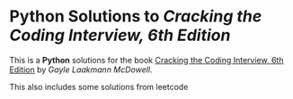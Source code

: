# Python Solutions to *Cracking the Coding Interview, 6th Edition*

This is a **Python** solutions for the book [Cracking the Coding Interview, 6th Edition](https://www.careercup.com/book) by *Gayle Laakmann McDowell*.

This also includes some solutions from leetcode

